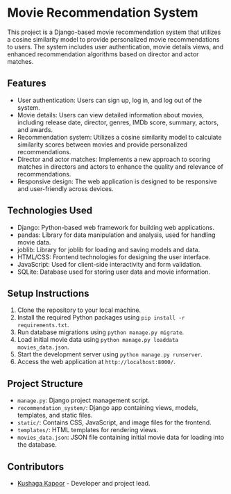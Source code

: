 # Movie Recommendation System

This project is a Django-based movie recommendation system that utilizes a cosine similarity model to provide personalized movie recommendations to users. The system includes user authentication, movie details views, and enhanced recommendation algorithms based on director and actor matches.

## Features

- User authentication: Users can sign up, log in, and log out of the system.
- Movie details: Users can view detailed information about movies, including release date, director, genres, IMDb score, summary, actors, and awards.
- Recommendation system: Utilizes a cosine similarity model to calculate similarity scores between movies and provide personalized recommendations.
- Director and actor matches: Implements a new approach to scoring matches in directors and actors to enhance the quality and relevance of recommendations.
- Responsive design: The web application is designed to be responsive and user-friendly across devices.

## Technologies Used

- Django: Python-based web framework for building web applications.
- pandas: Library for data manipulation and analysis, used for handling movie data.
- joblib: Library for joblib for loading and saving models and data.
- HTML/CSS: Frontend technologies for designing the user interface.
- JavaScript: Used for client-side interactivity and form validation.
- SQLite: Database used for storing user data and movie information.

## Setup Instructions

1. Clone the repository to your local machine.
2. Install the required Python packages using `pip install -r requirements.txt`.
3. Run database migrations using `python manage.py migrate`.
4. Load initial movie data using `python manage.py loaddata movies_data.json`.
5. Start the development server using `python manage.py runserver`.
6. Access the web application at `http://localhost:8000/`.

## Project Structure

- `manage.py`: Django project management script.
- `recommendation_system/`: Django app containing views, models, templates, and static files.
- `static/`: Contains CSS, JavaScript, and image files for the frontend.
- `templates/`: HTML templates for rendering views.
- `movies_data.json`: JSON file containing initial movie data for loading into the database.

## Contributors

- [Kushaga Kapoor](https://github.com/kushagrakapoor) - Developer and project lead.

